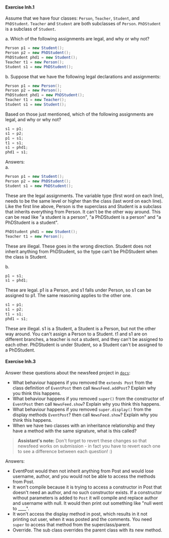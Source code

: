 #### Exercise Inh.1

Assume that we have four classes: `Person`, `Teacher`, `Student`, and
`PhDStudent`. `Teacher` and `Student` are both subclasses of `Person`.
`PhDStudent` is a subclass of `Student`.

a. Which of the following assignments are legal, and why or why not?

```java
Person p1 = new Student();
Person p2 = new PhDStudent();
PhDStudent phd1 = new Student();
Teacher t1 = new Person();
Student s1 = new PhDStudent();
```

b. Suppose that we have the following legal declarations and assignments:

```java
Person p1 = new Person();
Person p2 = new Person();
PhDStudent phd1 = new PhDStudent();
Teacher t1 = new Teacher();
Student s1 = new Student();
```

Based on those just mentioned, which of the following assignments are legal,
and why or why not?

```java
s1 = p1;
s1 = p2;
p1 = s1;
t1 = s1;
s1 = phd1;
phd1 = s1;
```

Answers:    
a.
```java
Person p1 = new Student();
Person p2 = new PhDStudent();
Student s1 = new PhDStudent();
```
These are the legal assignments. The variable type (first word on each line), 
needs to be the same level or higher than the class (last word on each line).
Like the first line above, Person is the superclass and Student is a subclass
that inherits everything from Person. It can't be the other way around. 
This can be read like "a student is a person", "a PhDStudent is a person" and 
"a PhDStudent is a student".

```java
PhDStudent phd1 = new Student();
Teacher t1 = new Person();
``` 
These are illegal. These goes in the wrong direction. Student does not inherit anything
from PhDStudent, so the type can't be PhDStudent when the class is Student. 
    
b.
````java
p1 = s1;
s1 = phd1;
````
These are legal. p1 is a Person, and s1 falls under Person, so s1 can be assigned to p1.
The same reasoning applies to the other one.
```java
s1 = p1;
s1 = p2;
t1 = s1;
phd1 = s1;
```
These are illegal. s1 is a Student, a Student is a Person, but not the other way around.
You can't assign a Person to a Student. t1 and s1 are on different branches, a teacher is
not a student, and they can't be assigned to each other. PhDStudent is under Student, so a
Student can't be assigned to a PhDStudent.


#### Exercise Inh.3
Answer these questions about the newsfeed project in [`docs`](docs):

- What behaviour happens if you removed the `extends Post` from the class definition of `EventPost` then call `NewsFeed.addPost`? Explain why you think this happens.
- What behaviour happens if you removed `super()` from the constructor of `EventPost` then call `NewsFeed.show`? Explain why you think this happens.
- What behaviour happens if you removed `super.display()` from the display methods `EventPost`? then call `NewsFeed.show`? Explain why you think this happens.
- When we have two classes with an inheritance relationship and they have a method with the same signature, what is this called?

> **Assistant's note:** Don't forget to revert these changes so that newsfeed works on submission - in fact you have to revert each one to see a difference between each question! :)

Answers:    
- EventPost would then not inherit anything from Post and would lose username, author, and you would not be able to access the methods from Post.
- It won't compile because it is trying to access a constructor in Post that doesn't need an author, and no such constructor exists. If a constructor without parameters is added to `Post` it will compile and replace author and username with null. It would then print out something like "null went to ____".
- It won't access the display method in post, which results in it not printing out user, when it was posted and the comments. You need `super` to access that method from the superclass/parent. 
- Override. The sub class overrides the parent class with its new method.